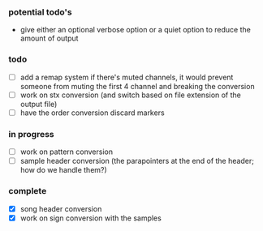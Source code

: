 ### potential todo's

- give either an optional verbose option or a quiet option to reduce the amount of output


### todo

- [ ] add a remap system if there's muted channels, it would prevent someone from muting the first 4 channel and breaking the conversion
- [ ] work on stx conversion (and switch based on file extension of the output file)
- [ ] have the order conversion discard markers

### in progress

- [ ] work on pattern conversion
- [ ] sample header conversion (the parapointers at the end of the header; how do we handle them?)

### complete

- [x] song header conversion
- [x] work on sign conversion with the samples